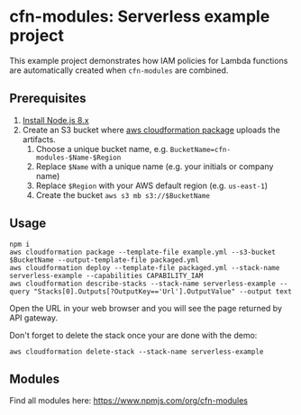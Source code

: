 # cfn-modules: Serverless example project

This example project demonstrates how IAM policies for Lambda functions are automatically created when `cfn-modules` are combined.

## Prerequisites

1. [Install Node.js 8.x](https://nodejs.org/)
2. Create an S3 bucket where [aws cloudformation package](https://docs.aws.amazon.com/cli/latest/reference/cloudformation/package.html) uploads the artifacts.
    1. Choose a unique bucket name, e.g. `BucketName=cfn-modules-$Name-$Region`
    2. Replace `$Name` with a unique name (e.g. your initials or company name)
    3. Replace `$Region` with your AWS default region (e.g. `us-east-1`)
    4. Create the bucket `aws s3 mb s3://$BucketName`

## Usage

```
npm i
aws cloudformation package --template-file example.yml --s3-bucket $BucketName --output-template-file packaged.yml
aws cloudformation deploy --template-file packaged.yml --stack-name serverless-example --capabilities CAPABILITY_IAM
aws cloudformation describe-stacks --stack-name serverless-example --query "Stacks[0].Outputs[?OutputKey=='Url'].OutputValue" --output text
```

Open the URL in your web browser and you will see the page returned by API gateway.

Don't forget to delete the stack once your are done with the demo:

```
aws cloudformation delete-stack --stack-name serverless-example
```

## Modules

Find all modules here: https://www.npmjs.com/org/cfn-modules
